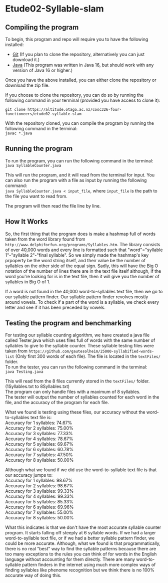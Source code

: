 # Etude02-Syllable-slam

## Compiling the program
To begin, this program and repo will require you to have the following installed:
- [Git](https://git-scm.com/downloads) (If you plan to clone the repository, alternatively you can just download it.)
- [Java](https://www.java.com/en/download/) (This program was written in Java 16, but should work with any version of Java 16 or higher.)

Once you have the above installed, you can either clone the repository or download the zip file. 

If you choose to clone the repository, you can do so by running the following command in your terminal (provided you have access to clone it):

```git clone https://altitude.otago.ac.nz/cosc326-four-functioneers/etude02-syllable-slam ```

With the repository cloned, you can compile the program by running the following command in the terminal:  
```javac *.java```

## Running the program
To run the program, you can run the following command in the terminal:  
```java SyllableCounter.java```

This will run the program, and it will read from the terminal for input. 
You can also run the program with a file as input by running the following command:  
```java SyllableCounter.java < input_file```,
where ```input_file``` is the path to the file you want to read from.

The program will then read the file line by line.

## How It Works
So, the first thing that the program does is make a hashmap full of words taken from the word library found from ```http://www.delphiforfun.org/programs/Syllables.htm```. The library consists of over 40,000 words and every line is formatted such that "word"="syllable 1"-"syllable 2"-"final syllable". So we simply made the hashmap's key prpoperty be the word string itself, and their value be the number of syllables on the other side of the equal sign. Sadly, this will have the Big O notation of the number of lines there are in the text file itself although, if the word you're looking for is in the text file, then it will give you the number of syllables in Big O of 1.

If a word is not found in the 40,000 word-to-syllables text file, then we go to our syllable pattern finder. Our syllable pattern finder revolves mostly around vowels. To check if a part of the word is a syllable, we check every letter and see if it has been preceded by vowels. 

## Testing the program and benchmarking
For testing our syllable counting algorithm, we have created a java file called Tester.java which uses files full of words with the same number of syllables to give to the syllable counter. These syllable testing files were taken from ```https://github.com/gautesolheim/25000-syllabified-words-list``` (Only first 300 words of each file).
The file is located in the ```textFiles/``` folder.  
To run the tester, you can run the following command in the terminal:  
```java Testing.java```

This will read from the 8 files currently stored in the ```textFiles/``` folder. (1Syllables.txt to 8Syllables.txt)  
The program can only handle files with a maximum of 8 syllables.  
The tester will output the number of syllables counted for each word in the file, and the accuracy of the program for each file.

What we found is testing using these files, our accuracy without the word-to-syllables text file is:  
Accuracy for 1 syllables: 74.67%  
Accuracy for 2 syllables: 75.00%  
Accuracy for 3 syllables: 77.33%  
Accuracy for 4 syllables: 78.67%  
Accuracy for 5 syllables: 69.67%  
Accuracy for 6 syllables: 60.78%  
Accuracy for 7 syllables: 47.50%  
Accuracy for 8 syllables: 50.00%  

Although what we found if we did use the word-to-syllable text file is that our accuracy jumps to:  
Accuracy for 1 syllables: 98.67%  
Accuracy for 2 syllables: 98.67%  
Accuracy for 3 syllables: 99.33%  
Accuracy for 4 syllables: 99.33%  
Accuracy for 5 syllables: 85.33%  
Accuracy for 6 syllables: 69.96%  
Accuracy for 7 syllables: 55.00%  
Accuracy for 8 syllables: 50.00%  
  
What this indicates is that we don't have the most accurate syllable counter program. It starts falling off steeply at 6 syllable words. If we had a larger word-to-syllable text file, or if we had a better syllable pattern finder, we could be more accurate. Although, what we found is that programmatically, there is no real "best" way to find the syllable patterns because there are too many exceptions to the rules you can think of for words in the English language without accounting for them directly.  There are many word-to-syllable pattern finders in the internet using much more complex ways of finding syllables like phenome recognition but we think there is no 100% accurate way of doing this.